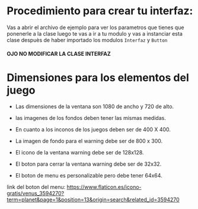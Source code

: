 # Procedimiento para crear tu interfaz:
Vas a abrir el archivo de ejemplo para ver los parametros que tienes que ponenerle a la clase luego te vas a ir a tu modulo y vas a instanciar esta clase despuès de haber importado los modulos `Interfaz` y `Button`

#### OJO NO MODIFICAR LA CLASE INTERFAZ

# Dimensiones para los elementos del juego
- Las dimensiones de la ventana son 1080 de ancho y 720 de alto.

- las imagenes de los fondos deben tener las mismas medidas.

- En cuanto a los inconos de los juegos deben ser de 400 X 400.

- La imagen de fondo para el warning debe ser de 800 x 300.

- El icono de la ventana warning debe ser de 128x128.

- El boton para cerrar la ventana warning debe ser de 32x32.

- El boton de menu es personalizable pero debe tener 64x64.

link del boton del menu:
https://www.flaticon.es/icono-gratis/venus_3594270?term=planet&page=1&position=13&origin=search&related_id=3594270

